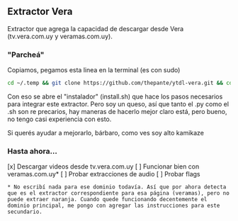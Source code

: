 ## Extractor Vera
Extractor que agrega la capacidad de descargar desde Vera (tv.vera.com.uy y veramas.com.uy).  

### "Parcheá"
Copiamos, pegamos esta linea en la terminal (es con sudo)
```bash
cd ~/.temp && git clone https://github.com/thepante/ytdl-vera.git && cd ./ytdl-vera && sudo sh ./install.sh
```
Con eso se abre el "instalador" (install.sh) que hace los pasos necesarios para integrar este extractor. Pero soy un queso, así que tanto el .py como el .sh son re precarios, hay maneras de hacerlo mejor claro está, pero bueno, no tengo casi experiencia con esto.

Si querés ayudar a mejorarlo, bárbaro, como ves soy alto kamikaze

### Hasta ahora...
[x] Descargar videos desde tv.vera.com.uy
[ ] Funcionar bien con veramas.com.uy*
[ ] Probar extracciones de audio
[ ] Probar flags

```
* No escribí nada para ese dominio todavía. Así que por ahora detecta que es el extractor correspondiente para esa página (veramas), pero no puede extraer naranja. Cuando quede funcionando decentemente el dominio principal, me pongo con agregar las instrucciones para este secundario.
```
